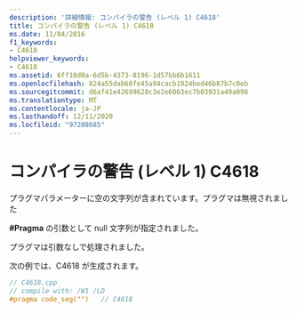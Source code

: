 ```yaml
---
description: '詳細情報: コンパイラの警告 (レベル 1) C4618'
title: コンパイラの警告 (レベル 1) C4618
ms.date: 11/04/2016
f1_keywords:
- C4618
helpviewer_keywords:
- C4618
ms.assetid: 6ff10d0a-6d5b-4373-8196-1d57bb6b1611
ms.openlocfilehash: 824a55dab68fe45a94cacb1924bed46b87b7c0eb
ms.sourcegitcommit: d6af41e42699628c3e2e6063ec7b03931a49a098
ms.translationtype: MT
ms.contentlocale: ja-JP
ms.lasthandoff: 12/11/2020
ms.locfileid: "97208685"
---
```

# <a name="compiler-warning-level-1-c4618"></a>コンパイラの警告 (レベル 1) C4618

プラグマパラメーターに空の文字列が含まれています。プラグマは無視されました

**#Pragma** の引数として null 文字列が指定されました。

プラグマは引数なしで処理されました。

次の例では、C4618 が生成されます。

```cpp
// C4618.cpp
// compile with: /W1 /LD
#pragma code_seg("")   // C4618
```
